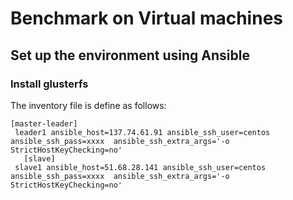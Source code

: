 # Benchmark on Virtual machines

## Set up the environment using Ansible 
### Install glusterfs
The inventory file is define as follows: 
```shell script
[master-leader]
 leader1 ansible_host=137.74.61.91 ansible_ssh_user=centos ansible_ssh_pass=xxxx  ansible_ssh_extra_args='-o StrictHostKeyChecking=no'
   [slave]
 slave1 ansible_host=51.68.28.141 ansible_ssh_user=centos ansible_ssh_pass=xxxx  ansible_ssh_extra_args='-o StrictHostKeyChecking=no'
   ```

